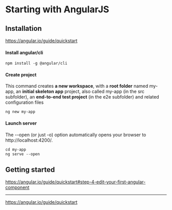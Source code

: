 # Starting with AngularJS

## Installation
https://angular.io/guide/quickstart
#### Install angular/cli
```
npm install -g @angular/cli
```

#### Create project
This command creates **a new workspace**, with a **root folder** named my-app, an **initial skeleton app** project, also called my-app (in the src subfolder), an **end-to-end test project** (in the e2e subfolder) and related configuration files  
```
ng new my-app
```
#### Launch server
The --open (or just -o) option automatically opens your browser to http://localhost:4200/.

```
cd my-app
ng serve --open
```

## Getting started

https://angular.io/guide/quickstart#step-4-edit-your-first-angular-component



----

https://angular.io/guide/quickstart

